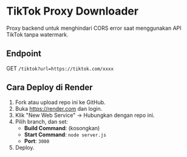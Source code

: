 # TikTok Proxy Downloader

Proxy backend untuk menghindari CORS error saat menggunakan API TikTok tanpa watermark.

## Endpoint
GET `/tiktok?url=https://tiktok.com/xxxx`

## Cara Deploy di Render
1. Fork atau upload repo ini ke GitHub.
2. Buka https://render.com dan login.
3. Klik "New Web Service" → Hubungkan dengan repo ini.
4. Pilih branch, dan set:
   - **Build Command**: (kosongkan)
   - **Start Command**: `node server.js`
   - **Port**: `3000`
5. Deploy.
